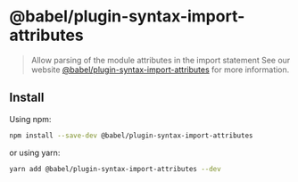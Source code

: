 # @babel/plugin-syntax-import-attributes
> Allow parsing of the module attributes in the import statement
See our website [@babel/plugin-syntax-import-attributes](https://babeljs.io/docs/babel-plugin-syntax-import-attributes) for more information.
## Install
Using npm:
```sh
npm install --save-dev @babel/plugin-syntax-import-attributes
```
or using yarn:
```sh
yarn add @babel/plugin-syntax-import-attributes --dev
```
